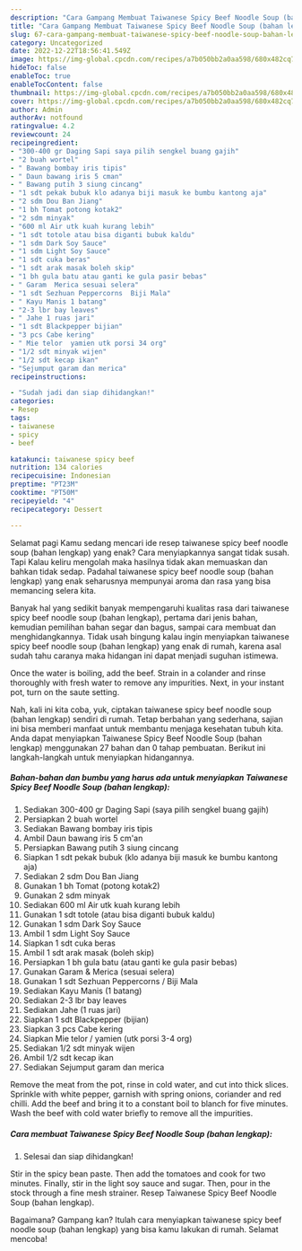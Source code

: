 ```yaml
---
description: "Cara Gampang Membuat Taiwanese Spicy Beef Noodle Soup (bahan lengkap) Anti Gagal"
title: "Cara Gampang Membuat Taiwanese Spicy Beef Noodle Soup (bahan lengkap) Anti Gagal"
slug: 67-cara-gampang-membuat-taiwanese-spicy-beef-noodle-soup-bahan-lengkap-anti-gagal
category: Uncategorized
date: 2022-12-22T18:56:41.549Z
image: https://img-global.cpcdn.com/recipes/a7b050bb2a0aa598/680x482cq70/taiwanese-spicy-beef-noodle-soup-bahan-lengkap-foto-resep-utama.jpg
hideToc: false
enableToc: true
enableTocContent: false
thumbnail: https://img-global.cpcdn.com/recipes/a7b050bb2a0aa598/680x482cq70/taiwanese-spicy-beef-noodle-soup-bahan-lengkap-foto-resep-utama.jpg
cover: https://img-global.cpcdn.com/recipes/a7b050bb2a0aa598/680x482cq70/taiwanese-spicy-beef-noodle-soup-bahan-lengkap-foto-resep-utama.jpg
author: Admin
authorAv: notfound
ratingvalue: 4.2
reviewcount: 24
recipeingredient:
- "300-400 gr Daging Sapi saya pilih sengkel buang gajih"
- "2 buah wortel"
- " Bawang bombay iris tipis"
- " Daun bawang iris 5 cman"
- " Bawang putih 3 siung cincang"
- "1 sdt pekak bubuk klo adanya biji masuk ke bumbu kantong aja"
- "2 sdm Dou Ban Jiang"
- "1 bh Tomat potong kotak2"
- "2 sdm minyak"
- "600 ml Air utk kuah kurang lebih"
- "1 sdt totole atau bisa diganti bubuk kaldu"
- "1 sdm Dark Soy Sauce"
- "1 sdm Light Soy Sauce"
- "1 sdt cuka beras"
- "1 sdt arak masak boleh skip"
- "1 bh gula batu atau ganti ke gula pasir bebas"
- " Garam  Merica sesuai selera"
- "1 sdt Sezhuan Peppercorns  Biji Mala"
- " Kayu Manis 1 batang"
- "2-3 lbr bay leaves"
- " Jahe 1 ruas jari"
- "1 sdt Blackpepper bijian"
- "3 pcs Cabe kering"
- " Mie telor  yamien utk porsi 34 org"
- "1/2 sdt minyak wijen"
- "1/2 sdt kecap ikan"
- "Sejumput garam dan merica"
recipeinstructions:

- "Sudah jadi dan siap dihidangkan!"
categories:
- Resep
tags:
- taiwanese
- spicy
- beef

katakunci: taiwanese spicy beef 
nutrition: 134 calories
recipecuisine: Indonesian
preptime: "PT23M"
cooktime: "PT50M"
recipeyield: "4"
recipecategory: Dessert

---
```



Selamat pagi Kamu sedang mencari ide resep taiwanese spicy beef noodle soup (bahan lengkap) yang enak? Cara menyiapkannya sangat tidak susah. Tapi Kalau keliru mengolah maka hasilnya tidak akan memuaskan dan bahkan tidak sedap. Padahal taiwanese spicy beef noodle soup (bahan lengkap) yang enak seharusnya mempunyai aroma dan rasa yang bisa memancing selera kita.


Banyak hal yang sedikit banyak mempengaruhi kualitas rasa dari taiwanese spicy beef noodle soup (bahan lengkap), pertama dari jenis bahan, kemudian pemilihan bahan segar dan bagus, sampai cara membuat dan menghidangkannya. Tidak usah bingung kalau ingin menyiapkan taiwanese spicy beef noodle soup (bahan lengkap) yang enak di rumah, karena asal sudah tahu caranya maka hidangan ini dapat menjadi suguhan istimewa.

Once the water is boiling, add the beef. Strain in a colander and rinse thoroughly with fresh water to remove any impurities. Next, in your instant pot, turn on the saute setting.


Nah, kali ini kita coba, yuk, ciptakan taiwanese spicy beef noodle soup (bahan lengkap) sendiri di rumah. Tetap berbahan yang sederhana, sajian ini bisa memberi manfaat untuk membantu menjaga kesehatan tubuh kita. Anda dapat menyiapkan Taiwanese Spicy Beef Noodle Soup (bahan lengkap) menggunakan 27 bahan dan 0 tahap pembuatan. Berikut ini langkah-langkah untuk menyiapkan hidangannya.

<!--inarticleads1-->

##### Bahan-bahan dan bumbu yang harus ada untuk menyiapkan Taiwanese Spicy Beef Noodle Soup (bahan lengkap):

1. Sediakan 300-400 gr Daging Sapi (saya pilih sengkel buang gajih)
1. Persiapkan 2 buah wortel
1. Sediakan  Bawang bombay iris tipis
1. Ambil  Daun bawang iris 5 cm&#39;an
1. Persiapkan  Bawang putih 3 siung cincang
1. Siapkan 1 sdt pekak bubuk (klo adanya biji masuk ke bumbu kantong aja)
1. Sediakan 2 sdm Dou Ban Jiang
1. Gunakan 1 bh Tomat (potong kotak2)
1. Gunakan 2 sdm minyak
1. Sediakan 600 ml Air utk kuah kurang lebih
1. Gunakan 1 sdt totole (atau bisa diganti bubuk kaldu)
1. Gunakan 1 sdm Dark Soy Sauce
1. Ambil 1 sdm Light Soy Sauce
1. Siapkan 1 sdt cuka beras
1. Ambil 1 sdt arak masak (boleh skip)
1. Persiapkan 1 bh gula batu (atau ganti ke gula pasir bebas)
1. Gunakan  Garam &amp; Merica (sesuai selera)
1. Gunakan 1 sdt Sezhuan Peppercorns / Biji Mala
1. Sediakan  Kayu Manis (1 batang)
1. Sediakan 2-3 lbr bay leaves
1. Sediakan  Jahe (1 ruas jari)
1. Siapkan 1 sdt Blackpepper (bijian)
1. Siapkan 3 pcs Cabe kering
1. Siapkan  Mie telor / yamien (utk porsi 3-4 org)
1. Sediakan 1/2 sdt minyak wijen
1. Ambil 1/2 sdt kecap ikan
1. Sediakan Sejumput garam dan merica


Remove the meat from the pot, rinse in cold water, and cut into thick slices. Sprinkle with white pepper, garnish with spring onions, coriander and red chilli. Add the beef and bring it to a constant boil to blanch for five minutes. Wash the beef with cold water briefly to remove all the impurities. 

<!--inarticleads2-->

##### Cara membuat Taiwanese Spicy Beef Noodle Soup (bahan lengkap):


1. Selesai dan siap dihidangkan!

Stir in the spicy bean paste. Then add the tomatoes and cook for two minutes. Finally, stir in the light soy sauce and sugar. Then, pour in the stock through a fine mesh strainer. Resep Taiwanese Spicy Beef Noodle Soup (bahan lengkap). 

Bagaimana? Gampang kan? Itulah cara menyiapkan taiwanese spicy beef noodle soup (bahan lengkap) yang bisa kamu lakukan di rumah. Selamat mencoba!
